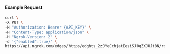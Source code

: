 <!-- Code generated for API Clients. DO NOT EDIT. -->

#### Example Request

```bash
curl \
-X PUT \
-H "Authorization: Bearer {API_KEY}" \
-H "Content-Type: application/json" \
-H "Ngrok-Version: 2" \
-d '{"enabled":true}' \
https://api.ngrok.com/edges/https/edghts_2zJYeCchjatEesiSJ0qZXJUJt8N/routes/edghtsrt_2zJYeDtDuIPz7YXhFeeJiQLIrUT/websocket_tcp_converter
```
